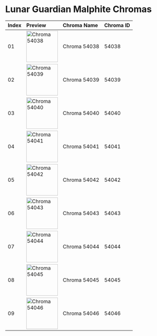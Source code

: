 # Lunar Guardian Malphite Chromas

| Index | Preview | Chroma Name | Chroma ID |
|:---|:---|:---|:---|
| 01 | <img src='https://raw.communitydragon.org/latest/plugins/rcp-be-lol-game-data/global/default/v1/champion-chroma-images/54/54038.png' alt='Chroma 54038' width='100'> | Chroma 54038 | 54038 |
| 02 | <img src='https://raw.communitydragon.org/latest/plugins/rcp-be-lol-game-data/global/default/v1/champion-chroma-images/54/54039.png' alt='Chroma 54039' width='100'> | Chroma 54039 | 54039 |
| 03 | <img src='https://raw.communitydragon.org/latest/plugins/rcp-be-lol-game-data/global/default/v1/champion-chroma-images/54/54040.png' alt='Chroma 54040' width='100'> | Chroma 54040 | 54040 |
| 04 | <img src='https://raw.communitydragon.org/latest/plugins/rcp-be-lol-game-data/global/default/v1/champion-chroma-images/54/54041.png' alt='Chroma 54041' width='100'> | Chroma 54041 | 54041 |
| 05 | <img src='https://raw.communitydragon.org/latest/plugins/rcp-be-lol-game-data/global/default/v1/champion-chroma-images/54/54042.png' alt='Chroma 54042' width='100'> | Chroma 54042 | 54042 |
| 06 | <img src='https://raw.communitydragon.org/latest/plugins/rcp-be-lol-game-data/global/default/v1/champion-chroma-images/54/54043.png' alt='Chroma 54043' width='100'> | Chroma 54043 | 54043 |
| 07 | <img src='https://raw.communitydragon.org/latest/plugins/rcp-be-lol-game-data/global/default/v1/champion-chroma-images/54/54044.png' alt='Chroma 54044' width='100'> | Chroma 54044 | 54044 |
| 08 | <img src='https://raw.communitydragon.org/latest/plugins/rcp-be-lol-game-data/global/default/v1/champion-chroma-images/54/54045.png' alt='Chroma 54045' width='100'> | Chroma 54045 | 54045 |
| 09 | <img src='https://raw.communitydragon.org/latest/plugins/rcp-be-lol-game-data/global/default/v1/champion-chroma-images/54/54046.png' alt='Chroma 54046' width='100'> | Chroma 54046 | 54046 |
